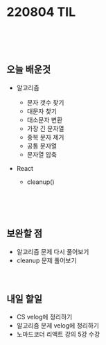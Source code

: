 # 220804 TIL

<br /><br /><br />

## 오늘 배운것

- 알고리즘

  - 문자 갯수 찾기
  - 대문자 찾기
  - 대소문자 변환
  - 가장 긴 문자열
  - 중복 문자 제거
  - 공통 문자열
  - 문자열 압축

- React

  - cleanup()

    <br /><br /><br />

## 보완할 점

- 알고리즘 문제 다시 풀어보기
- cleanup 문제 풀어보기
  <br /><br /><br />

## 내일 할일

- CS velog에 정리하기
- 알고리즘 문제 velog에 정리하기
- 노마드코더 리액트 강의 5강 수강
